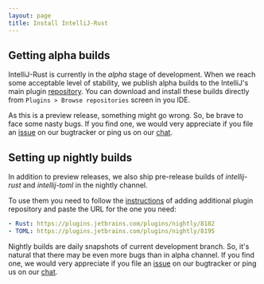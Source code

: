```yaml
---
layout: page
title: Install IntelliJ-Rust
---
```


## Getting alpha builds

IntelliJ-Rust is currently in the _alpha_ stage of development. When we reach some acceptable level of stability,
we publish alpha builds to the IntelliJ's main plugin [repository](https://plugins.jetbrains.com/plugin/8182).
You can download and install these builds directly from `Plugins > Browse repositories` screen in you IDE.

As this is a preview release, something might go wrong. So, be brave to face some nasty bugs.
If you find one, we would very appreciate if you file an [issue](https://github.com/intellij-rust/intellij-rust/issues)
on our bugtracker or ping us on our [chat](https://gitter.im/intellij-rust/intellij-rust).

## Setting up nightly builds

In addition to preview releases, we also
ship pre-release builds of _intellij-rust_ and _intellij-toml_ in the nightly channel.

To use them you need to follow the
[instructions](https://www.jetbrains.com/idea/help/managing-enterprise-plugin-repositories.html)
of adding additional plugin repository and paste the URL for the one you need:

```yaml
- Rust: https://plugins.jetbrains.com/plugins/nightly/8182
- TOML: https://plugins.jetbrains.com/plugins/nightly/8195
```

Nightly builds are daily snapshots of current development branch. So, it's natural that there may be even
more bugs than in alpha channel. If you find one, we would very appreciate if you file an
[issue](https://github.com/intellij-rust/intellij-rust/issues) on our bugtracker or ping us on our
[chat](https://gitter.im/intellij-rust/intellij-rust).

